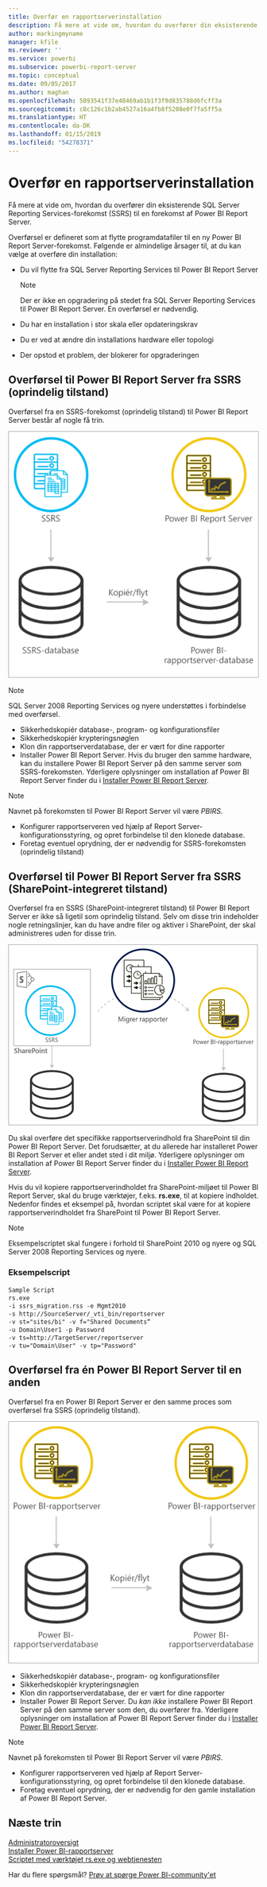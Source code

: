 ```yaml
---
title: Overfør en rapportserverinstallation
description: Få mere at vide om, hvordan du overfører din eksisterende SQL Server Reporting Services-forekomst til en forekomst af Power BI Report Server.
author: markingmyname
manager: kfile
ms.reviewer: ''
ms.service: powerbi
ms.subservice: powerbi-report-server
ms.topic: conceptual
ms.date: 09/05/2017
ms.author: maghan
ms.openlocfilehash: 5093541f37e48469ab1b1f3f9d835788d6fcff3a
ms.sourcegitcommit: c8c126c1b2ab4527a16a4fb8f5208e0f7fa5ff5a
ms.translationtype: HT
ms.contentlocale: da-DK
ms.lasthandoff: 01/15/2019
ms.locfileid: "54278371"
---
```

# <a name="migrate-a-report-server-installation"></a>Overfør en rapportserverinstallation
Få mere at vide om, hvordan du overfører din eksisterende SQL Server Reporting Services-forekomst (SSRS) til en forekomst af Power BI Report Server.

Overførsel er defineret som at flytte programdatafiler til en ny Power BI Report Server-forekomst. Følgende er almindelige årsager til, at du kan vælge at overføre din installation:

* Du vil flytte fra SQL Server Reporting Services til Power BI Report Server
  
  > [!NOTE]
  > Der er ikke en opgradering på stedet fra SQL Server Reporting Services til Power BI Report Server. En overførsel er nødvendig.
  > 
  > 
* Du har en installation i stor skala eller opdateringskrav
* Du er ved at ændre din installations hardware eller topologi
* Der opstod et problem, der blokerer for opgraderingen

## <a name="migrating-to-power-bi-report-server-from-ssrs-native-mode"></a>Overførsel til Power BI Report Server fra SSRS (oprindelig tilstand)
Overførsel fra en SSRS-forekomst (oprindelig tilstand) til Power BI Report Server består af nogle få trin.

![](media/migrate-report-server/migrate-from-ssrs-native.png "Overfør fra oprindelig tilstand i SSRS til Power BI Report Server")

> [!NOTE]
> SQL Server 2008 Reporting Services og nyere understøttes i forbindelse med overførsel.
> 
> 

* Sikkerhedskopiér database-, program- og konfigurationsfiler
* Sikkerhedskopiér krypteringsnøglen
* Klon din rapportserverdatabase, der er vært for dine rapporter
* Installer Power BI Report Server. Hvis du bruger den samme hardware, kan du installere Power BI Report Server på den samme server som SSRS-forekomsten. Yderligere oplysninger om installation af Power BI Report Server finder du i [Installer Power BI Report Server](install-report-server.md).

> [!NOTE]
> Navnet på forekomsten til Power BI Report Server vil være *PBIRS*.
> 
> 

* Konfigurer rapportserveren ved hjælp af Report Server-konfigurationsstyring, og opret forbindelse til den klonede database.
* Foretag eventuel oprydning, der er nødvendig for SSRS-forekomsten (oprindelig tilstand)

## <a name="migration-to-power-bi-report-server-from-ssrs-sharepoint-integrated-mode"></a>Overførsel til Power BI Report Server fra SSRS (SharePoint-integreret tilstand)
Overførsel fra en SSRS (SharePoint-integreret tilstand) til Power BI Report Server er ikke så ligetil som oprindelig tilstand. Selv om disse trin indeholder nogle retningslinjer, kan du have andre filer og aktiver i SharePoint, der skal administreres uden for disse trin.

![](media/migrate-report-server/migrate-from-ssrs-sharepoint.png "Overfør fra SSRS SharePoint-integreret tilstand til Power BI Report Server")

Du skal overføre det specifikke rapportserverindhold fra SharePoint til din Power BI Report Server. Det forudsætter, at du allerede har installeret Power BI Report Server et eller andet sted i dit miljø. Yderligere oplysninger om installation af Power BI Report Server finder du i [Installer Power BI Report Server](install-report-server.md).

Hvis du vil kopiere rapportserverindholdet fra SharePoint-miljøet til Power BI Report Server, skal du bruge værktøjer, f.eks. **rs.exe**, til at kopiere indholdet. Nedenfor findes et eksempel på, hvordan scriptet skal være for at kopiere rapportserverindholdet fra SharePoint til Power BI Report Server.

> [!NOTE]
> Eksempelscriptet skal fungere i forhold til SharePoint 2010 og nyere og SQL Server 2008 Reporting Services og nyere.
> 
> 

### <a name="sample-script"></a>Eksempelscript
```
Sample Script
rs.exe
-i ssrs_migration.rss -e Mgmt2010
-s http://SourceServer/_vti_bin/reportserver
-v st="sites/bi" -v f="Shared Documents“
-u Domain\User1 -p Password
-v ts=http://TargetServer/reportserver
-v tu="Domain\User" -v tp="Password"
```

## <a name="migrateing-from-one-power-bi-report-server-to-another"></a>Overførsel fra én Power BI Report Server til en anden
Overførsel fra en Power BI Report Server er den samme proces som overførsel fra SSRS (oprindelig tilstand).

![](media/migrate-report-server/migrate-from-pbirs.png "Overfør fra Power BI Report Server til Power BI Report Server")

* Sikkerhedskopiér database-, program- og konfigurationsfiler
* Sikkerhedskopiér krypteringsnøglen
* Klon din rapportserverdatabase, der er vært for dine rapporter
* Installer Power BI Report Server. Du *kan ikke* installere Power BI Report Server på den samme server som den, du overfører fra. Yderligere oplysninger om installation af Power BI Report Server finder du i [Installer Power BI Report Server](install-report-server.md).

> [!NOTE]
> Navnet på forekomsten til Power BI Report Server vil være *PBIRS*.
> 
> 

* Konfigurer rapportserveren ved hjælp af Report Server-konfigurationsstyring, og opret forbindelse til den klonede database.
* Foretag eventuel oprydning, der er nødvendig for den gamle installation af Power BI Report Server.

## <a name="next-steps"></a>Næste trin
[Administratoroversigt](admin-handbook-overview.md)  
[Installer Power BI-rapportserver](install-report-server.md)  
[Scriptet med værktøjet rs.exe og webtjenesten](https://docs.microsoft.com/sql/reporting-services/tools/script-with-the-rs-exe-utility-and-the-web-service)

Har du flere spørgsmål? [Prøv at spørge Power BI-community'et](https://community.powerbi.com/)

